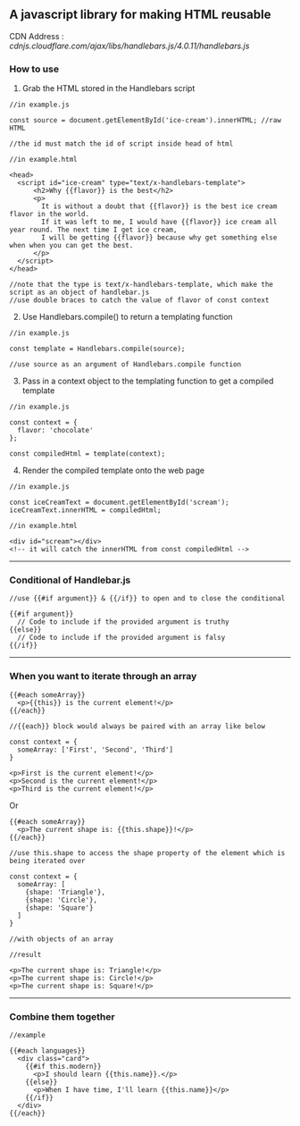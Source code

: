 ## A javascript library for making HTML reusable

CDN Address : *cdnjs.cloudflare.com/ajax/libs/handlebars.js/4.0.11/handlebars.js*

### How to use

1. Grab the HTML stored in the Handlebars script
```
//in example.js

const source = document.getElementById('ice-cream').innerHTML; //raw HTML

//the id must match the id of script inside head of html
```
```
//in example.html

<head>
  <script id="ice-cream" type="text/x-handlebars-template">
      <h2>Why {{flavor}} is the best</h2>
      <p>
        It is without a doubt that {{flavor}} is the best ice cream flavor in the world. 
        If it was left to me, I would have {{flavor}} ice cream all year round. The next time I get ice cream, 
        I will be getting {{flavor}} because why get something else when when you can get the best.
      </p>
  </script>
</head>

//note that the type is text/x-handlebars-template, which make the script as an object of handlebar.js
//use double braces to catch the value of flavor of const context
```
2. Use Handlebars.compile() to return a templating function
```
//in example.js

const template = Handlebars.compile(source);

//use source as an argument of Handlebars.compile function
```
3. Pass in a context object to the templating function to get a compiled template
```
//in example.js

const context = {
  flavor: 'chocolate'
};

const compiledHtml = template(context);
```
4. Render the compiled template onto the web page
```
//in example.js

const iceCreamText = document.getElementById('scream');
iceCreamText.innerHTML = compiledHtml;
```
```
//in example.html

<div id="scream"></div>
<!-- it will catch the innerHTML from const compiledHtml -->
```
---

### Conditional of Handlebar.js

```
//use {{#if argument}} & {{/if}} to open and to close the conditional

{{#if argument}}
  // Code to include if the provided argument is truthy 
{{else}}
  // Code to include if the provided argument is falsy 
{{/if}}
```
---

### When you want to iterate through an array

```
{{#each someArray}}
  <p>{{this}} is the current element!</p>
{{/each}}

//{{each}} block would always be paired with an array like below
```
```
const context = {
  someArray: ['First', 'Second', 'Third'] 
}
```
```
<p>First is the current element!</p>
<p>Second is the current element!</p>
<p>Third is the current element!</p>
```

Or

```
{{#each someArray}}
  <p>The current shape is: {{this.shape}}!</p>
{{/each}}

//use this.shape to access the shape property of the element which is being iterated over
```
```
const context = {
  someArray: [
    {shape: 'Triangle'},
    {shape: 'Circle'},
    {shape: 'Square'}
  ] 
}

//with objects of an array
```
```
//result

<p>The current shape is: Triangle!</p>
<p>The current shape is: Circle!</p>
<p>The current shape is: Square!</p>
```
---

### Combine them together

```
//example 

{{#each languages}}
  <div class="card">
    {{#if this.modern}}
      <p>I should learn {{this.name}}.</p>
    {{else}}
      <p>When I have time, I'll learn {{this.name}}</p>
    {{/if}}
  </div>
{{/each}}
```